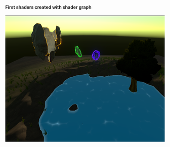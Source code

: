 #### First shaders created with shader graph

<img height="400" src="https://github.com/esettes/unity_URP_shader-graph_pract/blob/main/photo.png" />
